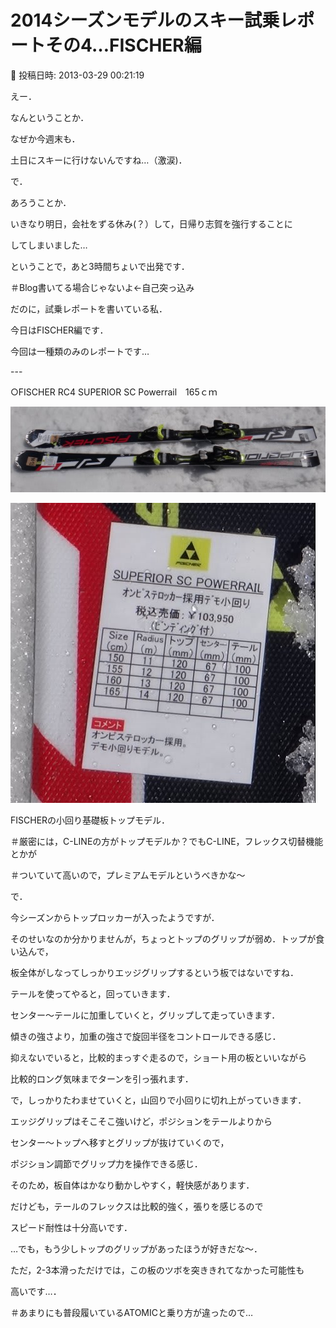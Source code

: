 # 2014シーズンモデルのスキー試乗レポートその4…FISCHER編

📅 投稿日時: 2013-03-29 00:21:19

えー．


なんということか．


なぜか今週末も．


土日にスキーに行けないんですね…（激涙)．





で．


あろうことか．


いきなり明日，会社をずる休み(？）して，日帰り志賀を強行することに


してしまいました…


ということで，あと3時間ちょいで出発です．


＃Blog書いてる場合じゃないよ←自己突っ込み





だのに，試乗レポートを書いている私．


今日はFISCHER編です．


今回は一種類のみのレポートです…


---[]()





○FISCHER RC4 SUPERIOR SC Powerrail　165ｃｍ




![26aa7d60635267031c1539598a3c1f95.jpg](images/26aa7d60635267031c1539598a3c1f95.jpg)









![454ef2872d872238e8acc50e8f523050.jpg](images/454ef2872d872238e8acc50e8f523050.jpg)




FISCHERの小回り基礎板トップモデル．


＃厳密には，C-LINEの方がトップモデルか？でもC-LINE，フレックス切替機能とかが


＃ついていて高いので，プレミアムモデルというべきかな～





で．


今シーズンからトップロッカーが入ったようですが．


そのせいなのか分かりませんが，ちょっとトップのグリップが弱め．トップが食い込んで，


板全体がしなってしっかりエッジグリップするという板ではないですね．


テールを使ってやると，回っていきます．


センター～テールに加重していくと，グリップして走っていきます．


傾きの強さより，加重の強さで旋回半径をコントロールできる感じ．


抑えないでいると，比較的まっすぐ走るので，ショート用の板といいながら


比較的ロング気味までターンを引っ張れます．


で，しっかりたわませていくと，山回りで小回りに切れ上がっていきます．





エッジグリップはそこそこ強いけど，ポジションをテールよりから


センター～トップへ移すとグリップが抜けていくので，


ポジション調節でグリップ力を操作できる感じ．


そのため，板自体はかなり動かしやすく，軽快感があります．


だけども，テールのフレックスは比較的強く，張りを感じるので


スピード耐性は十分高いです．





…でも，もう少しトップのグリップがあったほうが好きだな～．


ただ，2-3本滑っただけでは，この板のツボを突ききれてなかった可能性も


高いです…．


＃あまりにも普段履いているATOMICと乗り方が違ったので…
